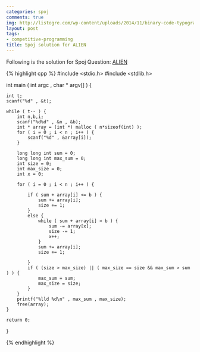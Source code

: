 ```yaml
---
categories: spoj
comments: true
img: http://listogre.com/wp-content/uploads/2014/11/binary-code-typography-hd-wallpaper-1920x1080-2619-672x372.png
layout: post
tags:
- competitive-programming
title: Spoj solution for ALIEN
---
```


Following is the solution for Spoj Question: [ALIEN](http://www.spoj.com/problems/ALIEN/)

{% highlight cpp %}
#include <stdio.h>
#include <stdlib.h>

int main ( int argc , char * argv[] ) {

	int t;
	scanf("%d" , &t);

	while ( t-- ) {
		int n,b,i;
		scanf("%d%d" , &n , &b);
		int * array = (int *) malloc ( n*sizeof(int) );
		for ( i = 0 ; i < n ; i++ ) {
			scanf("%d" , &array[i]);
		}

		long long int sum = 0;
		long long int max_sum = 0;
		int size = 0;
		int max_size = 0;
		int x = 0;

		for ( i = 0 ; i < n ; i++ ) {

			if ( sum + array[i] <= b ) {
				sum += array[i];
				size += 1;
			}
			else {
				while ( sum + array[i] > b ) {
					sum -= array[x];
					size -= 1;
					x++;
				}
				sum += array[i];
				size += 1;

			}
			if ( (size > max_size) || ( max_size == size && max_sum > sum ) ) {
				max_sum = sum;
				max_size = size;
			}
		}
		printf("%lld %d\n" , max_sum , max_size);
		free(array);
	}

	return 0;
}

{% endhighlight %}